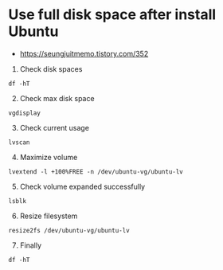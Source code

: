 # Use full disk space after install Ubuntu
* https://seungjuitmemo.tistory.com/352
1. Check disk spaces
```
df -hT
```

2. Check max disk space
```
vgdisplay
```

3. Check current usage
```
lvscan
```

4. Maximize volume
```
lvextend -l +100%FREE -n /dev/ubuntu-vg/ubuntu-lv
```

5. Check volume expanded successfully
```
lsblk
```

6. Resize filesystem
```
resize2fs /dev/ubuntu-vg/ubuntu-lv
```

7. Finally
```
df -hT
```
